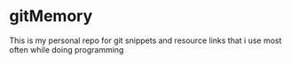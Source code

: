 # gitMemory

This is my personal repo for git snippets and resource links that i use most often while doing programming
